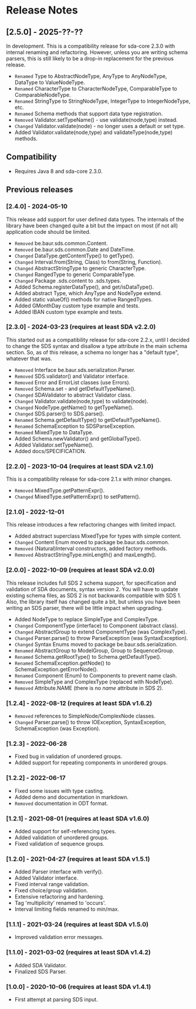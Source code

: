 # Release Notes

## [2.5.0] - 2025-??-??

In development. This is a compatibility release for sda-core 2.3.0 with internal 
renaming and refactoring. However, unless you are writing schema parsers, this is
still likely to be a drop-in replacement for the previous release.

- `Renamed` Type to AbstractNodeType, AnyType to AnyNodeType, DataType to ValueNodeType.
- `Renamed` CharacterType to CharacterNodeType, ComparableType to ComparableNodeType.
- `Renamed` StringType to StringNodeType, IntegerType to IntegerNodeType, etc.
- `Renamed` Schema methods that support data type registration.
- `Removed` Validator.setTypeName() - use validate(node,type) instead.
- `Changed` Validator.validate(node) - no longer uses a default or set type.
- Added Validator.validate(node,type) and validateType(node,type) methods.


## Compatibility

- Requires Java 8 and sda-core 2.3.0.

## Previous releases

### [2.4.0] - 2024-05-10

This release add support for user defined data types. The internals 
of the library have been changed quite a bit but the impact on most
(if not all) application code should be limited.

- `Removed` be.baur.sds.common.Content.
- `Removed` be.baur.sds.common.Date and DateTime.
- `Changed` DataType.getContentType() to getType().
- `Changed` Interval.from(String, Class) to from(String, Function).
- `Changed` AbstractStringType to generic CharacterType<T>.
- `Changed` RangedType to generic ComparableType<T>.
- `Changed` Package .sds.content to .sds.types.
- Added Schema.registerDataType(), and get/isDataType().
- Added abstract Type, which AnyType and NodeType extend.
- Added static valueOf() methods for native RangedTypes.
- Added GMonthDay custom type example and tests.
- Added IBAN custom type example and tests.

### [2.3.0] - 2024-03-23 (requires at least SDA v2.2.0)

This started out as a compatibility release for sda-core 2.2.x, 
until I decided to change the SDS syntax and disallow a type 
attribute in the main schema section. So, as of this release, 
a schema no longer has a "default type", whatever that was.

- `Removed` Interface be.baur.sds.serialization.Parser.
- `Removed` SDS.validator() and Validator interface.
- `Removed` Error and ErrorList classes (use Errors).
- `Removed` Schema.set - and getDefaultTypeName().
- `Changed` SDAValidator to abstract Validator class.
- `Changed` Validator.validate(node,type) to validate(node).
- `Changed` NodeType.getName() to getTypeName().
- `Changed` SDS.parser() to SDS.parse().
- `Renamed` Schema.getDefaultType() to getDefaultTypeName().
- `Renamed` SchemaException to SDSParseException.
- `Renamed` MixedType to DataType.
- Added Schema.newValidator() and getGlobalType().
- Added Validator.setTypeName().
- Added docs/SPECIFICATION.

### [2.2.0] - 2023-10-04 (requires at least SDA v2.1.0)

This is a compatibility release for sda-core 2.1.x with minor changes.

- `Removed` MixedType.getPatternExpr().
- `Changed` MixedType.setPatternExpr() to setPattern().

### [2.1.0] - 2022-12-01

This release introduces a few refactoring changes with limited impact.

- Added abstract superclass MixedType for types with simple content.
- `Changed` Content Enum moved to package be.baur.sds.common.
- `Removed` (Natural)Interval constructors, added factory methods.
- `Removed` AbstractStringType.minLength() and maxLength().

### [2.0.0] - 2022-10-09 (requires at least SDA v2.0.0)

This release includes full SDS 2 schema support, for specification and 
validation of SDA documents, syntax version 2. You will have to update 
existing schema files, as SDS 2 is not backwards compatible with SDS 1.
Also, the library itself has changed quite a bit, but unless you have
been writing an SDS parser, there will be little impact when upgrading.

- Added NodeType to replace SimpleType and ComplexType.
- `Changed` ComponentType (interface) to Component (abstract class).
- `Changed` AbstractGroup to extend ComponentType (was ComplexType).
- `Changed` Parser.parse() to throw ParseException (was SyntaxException).
- `Changed` Syntax Enums moved to package be.baur.sds.serialization.
- `Renamed` AbstractGroup to ModelGroup, Group to SequenceGroup.
- `Renamed` Schema.getRootType() to Schema.getDefaultType().
- `Renamed` SchemaException.getNode() to SchemaException.getErrorNode().
- `Renamed` Component (Enum) to Components to prevent name clash.
- `Removed` SimpleType and ComplexType (replaced with NodeType).
- `Removed` Attribute.NAME (there is no *name* attribute in SDS 2).

### [1.2.4] - 2022-08-12 (requires at least SDA v1.6.2)
- `Removed` references to SimpleNode/ComplexNode classes.
- `Changed` Parser.parse() to throw IOException, SyntaxException, 
SchemaException (was Exception).

### [1.2.3] - 2022-06-28
- Fixed bug in validation of unordered groups.
- Added support for repeating components in unordered groups.

### [1.2.2] - 2022-06-17
- Fixed some issues with type casting.
- Added demo and documentation in markdown.
- `Removed` documentation in ODT format.

### [1.2.1] - 2021-08-01 (requires at least SDA v1.6.0)
- Added support for self-referencing types.
- Added validation of unordered groups.
- Fixed validation of sequence groups.

### [1.2.0] - 2021-04-27 (requires at least SDA v1.5.1)
- Added Parser interface with verify().
- Added Validator interface.
- Fixed interval range validation.
- Fixed choice/group validation.
- Extensive refactoring and hardening.
- Tag 'multiplicity' renamed to 'occurs'.
- Interval limiting fields renamed to min/max.

### [1.1.1] - 2021-03-24 (requires at least SDA v1.5.0)
- Improved validation error messages.

### [1.1.0] - 2021-03-02 (requires at least SDA v1.4.2)
- Added SDA Validator.
- Finalized SDS Parser.

### [1.0.0] - 2020-10-06 (requires at least SDA v1.4.1)
- First attempt at parsing SDS input.
